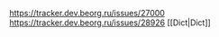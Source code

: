 
https://tracker.dev.beorg.ru/issues/27000
https://tracker.dev.beorg.ru/issues/28926
[[Dict|Dict]]

